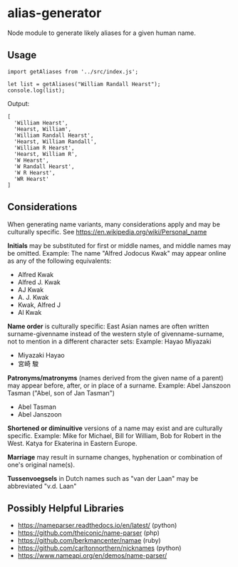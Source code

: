 # alias-generator

Node module to generate likely aliases for a given human name.

## Usage

```
import getAliases from '../src/index.js';

let list = getAliases("William Randall Hearst");
console.log(list);
```

Output:

```
[
  'William Hearst',
  'Hearst, William',
  'William Randall Hearst',
  'Hearst, William Randall',
  'William R Hearst',
  'Hearst, William R',
  'W Hearst',
  'W Randall Hearst',
  'W R Hearst',
  'WR Hearst'
]
```

## Considerations

When generating name variants, many considerations apply and may be culturally specific. See https://en.wikipedia.org/wiki/Personal_name

**Initials** may be substituted for first or middle names, and middle names may be omitted.
Example: The name "Alfred Jodocus Kwak" may appear online as any of the following equivalents:
 * Alfred Kwak
 * Alfred J. Kwak
 * AJ Kwak
 * A. J. Kwak
 * Kwak, Alfred J
 * Al Kwak

**Name order** is culturally specific: East Asian names are often written surname-givenname instead of the western style of givenname-surname, not to mention in a different character sets:
Example: Hayao Miyazaki
 * Miyazaki Hayao
 * 宮崎 駿

**Patronyms/matronyms** (names derived from the given name of a parent) may appear before, after, or in place of a surname.
Example: Abel Janszoon Tasman ("Abel, son of Jan Tasman")
 * Abel Tasman
 * Abel Janszoon

**Shortened or diminuitive** versions of a name may exist and are culturally specific.
Example: Mike for Michael, Bill for William, Bob for Robert in the West. Katya for Ekaterina in Eastern Europe.

**Marriage** may result in surname changes, hyphenation or combination of one's original name(s).

**Tussenvoegsels** in Dutch names such as "van der Laan" may be abbreviated "v.d. Laan"


## Possibly Helpful Libraries
* https://nameparser.readthedocs.io/en/latest/ (python)
* https://github.com/theiconic/name-parser (php)
* https://github.com/berkmancenter/namae (ruby)
* https://github.com/carltonnorthern/nicknames (python)
* https://www.nameapi.org/en/demos/name-parser/
